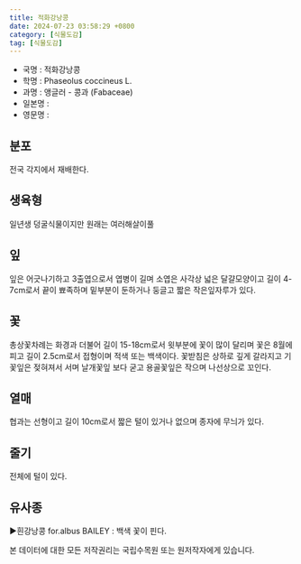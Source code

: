 ```yaml
---
title: 적화강낭콩
date: 2024-07-23 03:58:29 +0800
category: [식물도감]
tag: [식물도감]
---
```




- 국명 : 적화강낭콩
- 학명 : Phaseolus coccineus L.
- 과명 : 앵글러 - 콩과 (Fabaceae)
- 일본명 : 
- 영문명 : 


## 분포
전국 각지에서 재배한다.
## 생육형
일년생 덩굴식물이지만 원래는 여러해살이풀
## 잎
잎은 어긋나기하고 3출엽으로서 엽병이 길며 소엽은 사각상 넓은 달걀모양이고 길이 4-7cm로서 끝이 뾰족하며 밑부분이 둔하거나 둥글고 짧은 작은잎자루가 있다.
## 꽃
총상꽃차례는 화경과 더불어 길이 15-18cm로서 윗부분에 꽃이 많이 달리며 꽃은 8월에 피고 길이 2.5cm로서 접형이며 적색 또는 백색이다. 꽃받침은 상하로 깊게 갈라지고 기꽃잎은 젖혀져서 서며 날개꽃잎 보다 굳고 용골꽃잎은 작으며 나선상으로 꼬인다.
## 열매
협과는 선형이고 길이 10cm로서 짧은 털이 있거나 없으며 종자에 무늬가 있다.
## 줄기
전체에 털이 있다.
## 유사종
▶흰강낭콩 for.albus BAILEY : 백색 꽃이 핀다.






본 데이터에 대한 모든 저작권리는 국립수목원 또는 원저작자에게 있습니다.

